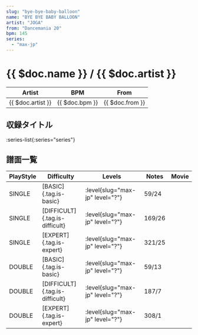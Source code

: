```yaml
---
slug: "bye-bye-baby-balloon"
name: "BYE BYE BABY BALLOON"
artist: "JOGA"
from: "Dancemania 20"
bpm: 145
series:
  - "max-jp"
---
```


# {{ $doc.name }} / {{ $doc.artist }}

|Artist|BPM|From|
|------|---|----|
|{{ $doc.artist }}|{{ $doc.bpm }}|{{ $doc.from }}|

## 収録タイトル

:series-list{:series="series"}

## 譜面一覧

|PlayStyle|Difficulty|Levels|Notes|Movie|
|---------|----------|------|-----|-----|
|SINGLE|[BASIC]{.tag.is-basic}|<div class="field is-grouped is-grouped-multiline"> :level{slug="max-jp" level="?"}</div>|59/24||
|SINGLE|[DIFFICULT]{.tag.is-difficult}|<div class="field is-grouped is-grouped-multiline"> :level{slug="max-jp" level="?"}</div>|169/26||
|SINGLE|[EXPERT]{.tag.is-expert}|<div class="field is-grouped is-grouped-multiline"> :level{slug="max-jp" level="?"}</div>|321/25||
|DOUBLE|[BASIC]{.tag.is-basic}|<div class="field is-grouped is-grouped-multiline"> :level{slug="max-jp" level="?"}</div>|59/13||
|DOUBLE|[DIFFICULT]{.tag.is-difficult}|<div class="field is-grouped is-grouped-multiline"> :level{slug="max-jp" level="?"}</div>|187/7||
|DOUBLE|[EXPERT]{.tag.is-expert}|<div class="field is-grouped is-grouped-multiline"> :level{slug="max-jp" level="?"}</div>|308/1||
